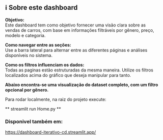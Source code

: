 ## ℹ️ Sobre este dashboard

**Objetivo:**  
Este dashboard tem como objetivo fornecer uma visão clara sobre as vendas de carros, com base em informações filtráveis por gênero, preço, modelo e categoria.

**Como navegar entre as seções:**  
Use a barra lateral para alternar entre as diferentes páginas e análises disponíveis no sistema.

**Como os filtros influenciam os dados:**  
Todas as paginas estão estruturadas da mesma maneira. Utilize os filtros localizados acima do gráfico que deseja manipular para tanto.

**Abaixo encontra-se uma visualização do dataset completo, com um filtro opcional por gênero.**

Para rodar localmente, na raiz do projeto execute:

**    streamlit run Home.py **

### Disponivel também em:
  https://dashboard-iterativo-cd.streamlit.app/